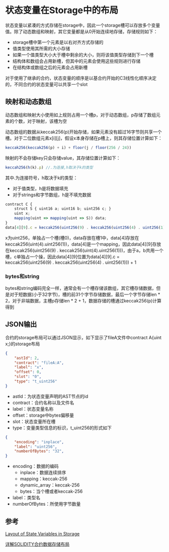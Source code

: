 # 状态变量在Storage中的布局

状态变量以紧凑的方式存储在storage中，因此一个storage槽可以存放多个变量值。除了动态数组和映射，其它变量都是从0开始连续地存储，存储规则如下：

* storage槽中第一个元素是以右对齐方式存储的
* 值类型使用其所需的大小存储
* 如果一个值类型大小大于槽中剩余的大小，则将该值类型存储到下一个槽
* 结构体和数组会占用新槽，但其中的元素会使用这些规则进行存储
* 在结构体或数组之后的元素会占用新槽

对于使用了继承的合约，状态变量的顺序是以基合约开始的C3线性化顺序决定的，不同合约的状态变量可以共享一个slot

## 映射和动态数组

动态数组和映射大小使用如上规则占用一个槽p，对于动态数组，p存储了数组元素的个数，对于映射，该槽为空

动态数组的数据从keccak256(p)开始存储，如果元素没有超过16字节则共享一个槽。对于二位数组元素x\[i\]\[j\]，假设x本身存储在p槽上，则其存储位置计算如下：

```js
keccak256(keccak256(p) + i) + floor(j / floor(256 / 24))
```

映射的不会存储key只会存储value，其存储位置计算如下：

```js
keccah256(h(k).p) //.为连接,h取决于k的类型
```

其中\.为连接符号，h取决于k的类型：

* 对于值类型，h是将数据填充
* 对于strings和字节数组，h是不填充数据

```js
contract C {
    struct S { uint16 a; uint16 b; uint256 c; }
    uint x;
    mapping(uint => mapping(uint => S)) data;
}
data[4][9].c = keccak256(uint256(9) . keccak256(uint256(4) . uint256(1))) + 1
```

x为uint256，单独占一个槽(槽0)，data存放在槽1中，data\[4\]存放在keccak256(uint(4).uint256(1))，data\[4\]是一个mapping，因此data\[4\]\[9\]存放在keccak256(uint256(9) . keccak256(uint(4).uint256(1)))，由于a，b共用一个槽，c单独占一个操，因此data\[4\]\[9\]位置为data\[4\]\[9\].c = keccak256(uint256(9) . keccak256(uint256(4) . uint256(1))) + 1

### bytes和string

bytes和string编码完全一样，通常会有一个槽存储该数组，其它槽存储数据，但是对于短数据(小于32字节)，槽的前31个字节存储数据，最后一个字节存储len * 2，对于非端数据，主槽p存储len * 2 + 1，数据存储的槽通过keccak256(p)计算得到

## JSON输出

合约的storage布局可以通过JSON显示，如下显示了fileA文件中contract A{uint x;}的storage布局

```json
{
    "astId": 2,
    "contract": "fileA:A",
    "label": "x",
    "offset": 0,
    "slot": "0",
    "type": "t_uint256"
}
```

* astId：为状态变量声明的AST节点的id
* contract：合约名称以及文件名
* label：状态变量名称
* offset：storage中bytes偏移量
* slot：状态变量所在槽
* type：变量类型信息的标识，t_uint256的形式如下

```json
{
    "encoding": "inplace",
    "label": "uint256",
    "numberOfBytes": "32",
}
```

* encoding：数据的编码
  * inplace：数据连续排序
  * mapping：keccak-256
  * dynamic_array：keccak-256
  * bytes：当个槽或者keccak-256
* label：类型名
* numberOfBytes：所使用字节数量

## 参考

[Layout of State Variables in Storage](https://docs.soliditylang.org/en/latest/internals/layout_in_storage.html)

[详解SOLIDITY合约数据存储布局](https://learnblockchain.cn/books/geth/part7/storage.html)





